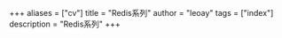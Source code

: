+++
aliases = ["cv"]
title = "Redis系列"
author = "leoay"
tags = ["index"]
description = "Redis系列"
+++

